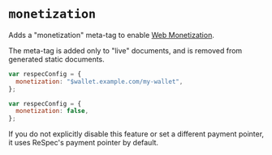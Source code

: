 # `monetization`

Adds a "monetization" meta-tag to enable [Web Monetization](https://webmonetization.org/).

The meta-tag is added only to "live" documents, and is removed from generated static documents.

```js "example": "Add a monetization meta tag with a custom payment pointer."
var respecConfig = {
  monetization: "$wallet.example.com/my-wallet",
};
```

```js "example": "Disable web monetization."
var respecConfig = {
  monetization: false,
};
```

If you do not explicitly disable this feature or set a different payment pointer, it uses ReSpec's payment pointer by default.
